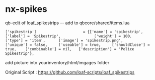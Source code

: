 # nx-spikes
 qb-edit of loaf_spikestrips
-- add to qbcore/shared/items.lua 

` ['spikestrip'] 				     = {['name'] = 'spikestrip',					['label'] = 'Spikestrip', 				['weight'] = 100, 		['type'] = 'item', 		['image'] = 'spikestrip.png', 			['unique'] = false, 	['useable'] = true, 	['shouldClose'] = true,	   ['combinable'] = nil,   ['description'] = 'Police Spikestrip'},
`


add picture into yourinventory/html/imgages folder





Original Script : https://github.com/loaf-scripts/loaf_spikestrips
